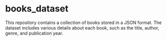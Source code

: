 # books_dataset
This repository contains a collection of books stored in a JSON format. The dataset includes various details about each book, such as the title, author, genre, and publication year.

